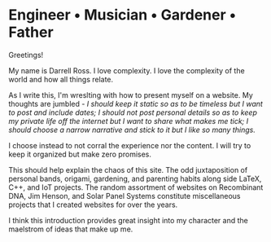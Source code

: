 # Engineer • Musician • Gardener • Father

Greetings!

My name is Darrell Ross. I love complexity. I love the complexity of the world and how all things relate.

As I write this, I'm wreslting with how to present myself on a website. My thoughts are jumbled - *I should keep it static so as to be timeless but I want to post and include dates; I should not post personal details so as to keep my private life off the internet but I want to share what makes me tick; I should choose a narrow narrative and stick to it but I like so many things.*

I choose instead to not corral the experience nor the content. I will try to keep it organized but make zero promises.

This should help explain the chaos of this site. The odd juxtaposition of personal bands, origami, gardening, and parenting habits along side LaTeX, C++, and IoT projects. The random assortment of websites on Recombinant DNA, Jim Henson, and Solar Panel Systems constitute miscellaneous projects that I created websites for over the years.

I think this introduction provides great insight into my character and the maelstrom of ideas that make up me.
